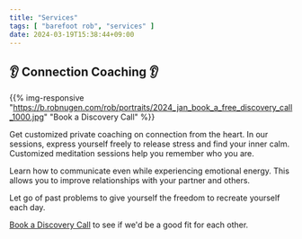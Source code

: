 ```yaml
---
title: "Services"
tags: [ "barefoot rob", "services" ]
date: 2024-03-19T15:38:44+09:00
---
```


## 👂 Connection Coaching 👂

{{% img-responsive "https://b.robnugen.com/rob/portraits/2024_jan_book_a_free_discovery_call_1000.jpg" "Book a Discovery Call" %}}

Get customized private coaching on connection from the heart.
In our sessions, express yourself freely to release stress and find your inner calm.
Customized meditation sessions help you remember who you are.

Learn how to communicate even while experiencing emotional energy.
This allows you to improve relationships with your partner and others.

Let go of past problems to give yourself the freedom to recreate yourself each day.

[Book a Discovery Call](https://calendly.com/robnugen/discovery) to see if we'd be a good fit for each other.
